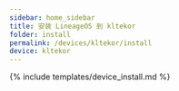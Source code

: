 ```yaml
---
sidebar: home_sidebar
title: 安装 LineageOS 到 kltekor
folder: install
permalink: /devices/kltekor/install
device: kltekor
---
```

{% include templates/device_install.md %}
